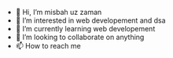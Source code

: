 - 👋 Hi, I’m misbah uz zaman
- 👀 I’m interested in web developement and dsa
- 🌱 I’m currently learning web developement
- 💞️ I’m looking to collaborate on anything
- 📫 How to reach me 

<!---
misbah77/misbah77 is a ✨ special ✨ repository because its `README.md` (this file) appears on your GitHub profile.
You can click the Preview link to take a look at your changes.
--->
